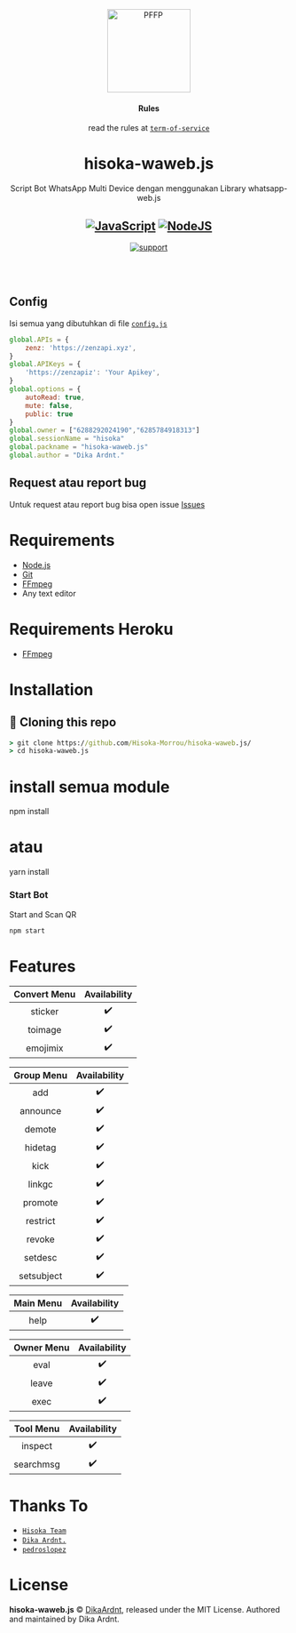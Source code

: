 <div align="center">
<img src="https://hisoka-morou.netlify.app/assets/image/Hisoka-Morrou.png" width="150" height="150" border="0" alt="PFFP">

#### Rules
read the rules at [`term-of-service`](https://hisoka-morou.netlify.app/tos)


# hisoka-waweb.js
 Script Bot WhatsApp Multi Device dengan menggunakan Library whatsapp-web.js

## [![JavaScript](https://img.shields.io/badge/JavaScript-d6cc0f?style=for-the-badge&logo=javascript&logoColor=white)](https://javascript.com) [![NodeJS](https://img.shields.io/badge/Node.js-43853D?style=for-the-badge&logo=node.js&logoColor=white)](https://nodejs.org/)
<a href="https://api.whatsapp.com/send?phone=6285784918313&text=.menu&source=&data=&app_absent="> <img src="https://img.shields.io/badge/WhatsApp-25D366?style=for-the-badge&logo=whatsapp&logoColor=white" alt="support" /></a>


</div><br />
<br />

## Config
Isi semua yang dibutuhkan di file [`config.js`](https://github.com/Hisoka-Morrou/hisoka-waweb.js/blob/main/config.js)<br />
```js
global.APIs = {
	zenz: 'https://zenzapi.xyz',
}
global.APIKeys = {
	'https://zenzapiz': 'Your Apikey',
}
global.options = {
    autoRead: true,
    mute: false,
    public: true
}
global.owner = ["6288292024190","6285784918313"]
global.sessionName = "hisoka"
global.packname = "hisoka-waweb.js"
global.author = "Dika Ardnt."

```

## Request atau report bug
Untuk request atau report bug bisa open issue [Issues](https://github.com/Hisoka-Morrou/hisoka-waweb.js/issues)

# Requirements
* [Node.js](https://nodejs.org/en/)
* [Git](https://git-scm.com/downloads)
* [FFmpeg](https://www.gyan.dev/ffmpeg/builds/)
* Any text editor

# Requirements Heroku
* [FFmpeg](https://elements.heroku.com/buildpacks/jonathanong/heroku-buildpack-ffmpeg-latest)


# Installation
## 📝 Cloning this repo
```cmd
> git clone https://github.com/Hisoka-Morrou/hisoka-waweb.js/
> cd hisoka-waweb.js
```

# install semua module
npm install
# atau
yarn install

### Start Bot
Start and Scan QR<br />

```bash
npm start
```

# Features

|     Convert Menu   |  Availability  |
| :----------------: | :------------: |
| sticker            |       ✔️       |
| toimage            |       ✔️       |
| emojimix           |       ✔️       |

|     Group Menu     |  Availability  |
| :----------------: | :------------: |
| add                |       ✔️       |
| announce           |       ✔️       |
| demote             |       ✔️       |
| hidetag            |       ✔️       |
| kick               |       ✔️       |
| linkgc             |       ✔️       |
| promote            |       ✔️       |
| restrict           |       ✔️       |
| revoke             |       ✔️       |
| setdesc            |       ✔️       |
| setsubject         |       ✔️       |

|     Main Menu      |  Availability  |
| :----------------: | :------------: |
| help               |       ✔️       |

|     Owner Menu     |  Availability  |
| :----------------: | :------------: |
| eval               |       ✔️       |
| leave              |       ✔️       |
| exec               |       ✔️       |

|     Tool Menu      |  Availability  |
| :----------------: | :------------: |
| inspect            |       ✔️       |
| searchmsg          |       ✔️       |


# Thanks To

* [`Hisoka Team`](https://github.com/Hisoka-Morrou)
* [`Dika Ardnt.`](https://github.com/DikaArdnt)
* [`pedroslopez`](https://github.com/pedroslopez/whatsapp-web.js)

# License
**hisoka-waweb.js** © [DikaArdnt](https://github.com/DikaArdnt), released under the MIT License.
Authored and maintained by Dika Ardnt.
